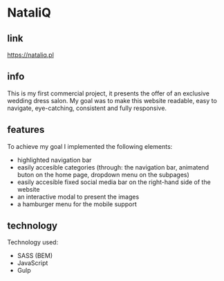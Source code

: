# NataliQ

## link
https://nataliq.pl

## info
This is my first commercial project, it presents the offer of an exclusive wedding dress salon. My goal was to make this website readable, easy to navigate, eye-catching, consistent and fully responsive.

## features
To achieve my goal I implemented the following elements:
- highlighted navigation bar
- easily accesible categories (through: the navigation bar, animatend buton on the home page, dropdown menu on the subpages)
- easily accesible fixed social media bar on the right-hand side of the website
- an interactive modal to present the images
- a hamburger menu for the mobile support

## technology
Technology used:
- SASS (BEM)
- JavaScript
- Gulp
